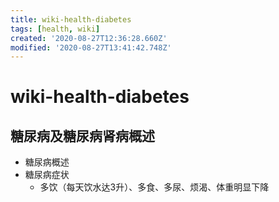 ```yaml
---
title: wiki-health-diabetes
tags: [health, wiki]
created: '2020-08-27T12:36:28.660Z'
modified: '2020-08-27T13:41:42.748Z'
---
```


# wiki-health-diabetes

## 糖尿病及糖尿病肾病概述

- 糖尿病概述
- 糖尿病症状
  - 多饮（每天饮水达3升）、多食、多尿、烦渴、体重明显下降
